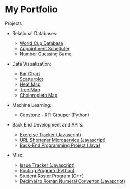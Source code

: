 # My Portfolio

Projects
* Relational Databases:
  * [World Cup Database](https://github.com/ail-w-clark/worldcup_DB)
  * [Appointment Scheduler](https://github.com/ail-w-clark/appointment_scheduler)
  * [Number Guessing Game](https://github.com/ail-w-clark/number_guessing_game)
    
* Data Visualization:
  * [Bar Chart](https://codepen.io/ailClark/pen/xxoMjJQ)
  * [Scatterplot](https://codepen.io/ailClark/pen/WNqmwXM)
  * [Heat Map](https://codepen.io/ailClark/pen/qBzvNep)
  * [Tree Map](https://codepen.io/ailClark/pen/KKjYxzK)
  * [Choloropleth Map](https://codepen.io/ailClark/pen/xxoBQPE)
    
* Machine Learning:
  * [Capstone - RTI Grouper (Python)](https://github.com/ail-w-clark/capstone)
 
* Back End Development and API's:
  * [Exercise Tracker (Javascript)](https://github.com/ail-w-clark/exercise_tracker)
  * [URL Shortener Microservice (Javascript)](https://github.com/ail-w-clark/url_shortener)
  * [Back-End Programming Project (Java)](https://github.com/ail-w-clark/back_end)
   
* Misc:
  * [Issue Tracker (Javascript)](https://github.com/ail-w-clark/issue_tracker)
  * [Routing Program (Python)](https://github.com/ail-w-clark/routing_program)
  * [Student Roster Program (C++)](https://github.com/ail-w-clark/class_roster)
  * [Decimal to Roman Numeral Convertor (Javascript)](https://github.com/ail-w-clark/decimal_to_roman)



<!--
**ail-w-clark/ail-w-clark** is a ✨ _special_ ✨ repository because its `README.md` (this file) appears on your GitHub profile.

Here are some ideas to get you started:

- 🔭 I’m currently working on ...
- 🌱 I’m currently learning ...
- 👯 I’m looking to collaborate on ...
- 🤔 I’m looking for help with ...
- 💬 Ask me about ...
- 📫 How to reach me: ...
- 😄 Pronouns: ...
- ⚡ Fun fact: ...
-->
